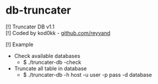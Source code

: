 # db-truncater

[!] Truncater DB v1.1<br>
[!] Coded by kod0kk - [github.com/reyvand](https://github.com/reyvand/)

[!] Example<br>
* Check available databases
  * $ ./truncater-db -check
* Truncate all table in database
  * $ ./truncater-db -h host -u user -p pass -d database
